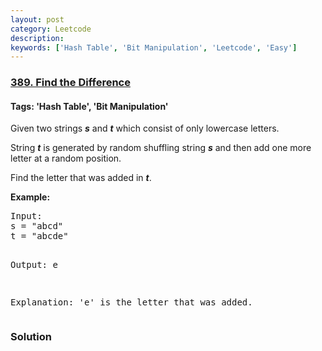 ```yaml
---
layout: post
category: Leetcode
description: 
keywords: ['Hash Table', 'Bit Manipulation', 'Leetcode', 'Easy']
---
```

### [389. Find the Difference](https://leetcode.com/problems/find-the-difference)

#### Tags: 'Hash Table', 'Bit Manipulation'

<div class="content__u3I1 question-content__JfgR"><div><p>
Given two strings <b><i>s</i></b> and <b><i>t</i></b> which consist of only lowercase letters.</p>
<p>String <b><i>t</i></b> is generated by random shuffling string <b><i>s</i></b> and then add one more letter at a random position.</p>
<p>Find the letter that was added in <b><i>t</i></b>.</p>
<p><b>Example:</b>
</p><pre>Input:
s = "abcd"
t = "abcde"

Output:
e

Explanation:
'e' is the letter that was added.
</pre></div></div>

### Solution
